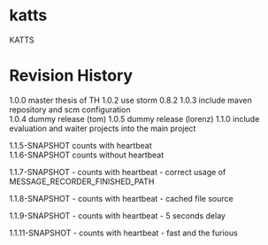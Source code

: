 katts
=====

KATTS

Revision History
================
1.0.0             master thesis of TH 
1.0.2             use storm 0.8.2
1.0.3             include maven repository and scm configuration      
1.0.4             dummy release (tom)
1.0.5             dummy release (lorenz)
1.1.0             include evaluation and waiter projects into the main project

1.1.5-SNAPSHOT    counts with heartbeat       
1.1.6-SNAPSHOT    counts without heartbeat    

1.1.7-SNAPSHOT    - counts with heartbeat 
                  - correct usage of MESSAGE_RECORDER_FINISHED_PATH
                  
1.1.8-SNAPSHOT    - counts with heartbeat 
                  - cached file source

1.1.9-SNAPSHOT    - counts with heartbeat 
                  - 5 seconds delay
                  
1.1.11-SNAPSHOT   - counts with heartbeat 
                  - fast and the furious                  